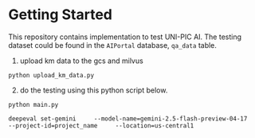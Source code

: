 # Getting Started
This repository contains implementation to test UNI-PIC AI. The testing dataset could be found in the `AIPortal` database, `qa_data` table.
1. upload km data to the gcs and milvus
```
python upload_km_data.py
```
2. do the testing using this python script below.
```
python main.py
```

```
deepeval set-gemini     --model-name=gemini-2.5-flash-preview-04-17     --project-id=project_name     --location=us-central1
```